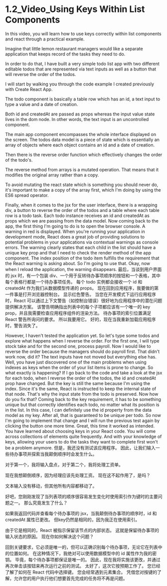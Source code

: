 # 1.2_Video_Using Keys Within List Components

In this video, you will learn how to use keys correctly within list components and react through a practical example. 

Imagine that little lemon restaurant managers would like a separate application that keeps record of the tasks they need to do. 

In order to do that, I have built a very simple todo list app with two different editable todos that are represented via text inputs as well as a button that will reverse the order of the todos. 

I will start by walking you through the code example I created previously with Create React App. 

The todo component is basically a table row which has an id, a text input to type a value and a date of creation. 

Both id and createdAt are passed as props whereas the input value state lives in the dom node. In other words, the text input is an uncontrolled component. 

The main app component encompasses the whole interface displayed on the screen. The todos data model is a piece of state which is essentially an array of objects where each object contains an id and a date of creation.

Then there is the reverse order function which effectively changes the order of the todo's. 

The reverse method from arrays is a mutated operation. That means that it modifies the original array rather than a copy. 

To avoid mutating the react state which is something you should never do, it's important to make a copy of the array first, which I'm doing by using the ES6 spread operator. 

Finally, when it comes to the jsx for the user interface, there is a wrapping div, a button to reverse the order of the todos and a table where each table row is a todo task. Each todo instance receives an id and createdAt as props which we are passing from the data model. Now coming back to the app, the first thing I'm going to do is to open the browser console. A warning in red is displayed. When you're running your application in development mode, React does a great job of providing solutions to potential problems in your applications via contextual warnings as console errors. The warning clearly states that each child in the list should have a unique key prop and that I need to check the render method of the app component. The index position of the todo item fulfills the requirement that the React warning is asking about. So I'm going to use that. Okay, now when I reload the application, the warning disappears.
最后，当谈到用户界面的 jsx 时，有一个包装 div、一个用于反转待办事项顺序的按钮和一个表格，其中每个表格行都是一个待办事项任务。 每个 todo 实例都会接收一个 id 和 createdAt 作为我们从数据模型传递的 props。 现在回到应用程序，我要做的第一件事是打开浏览器控制台。 显示红色警告。 当您在开发模式下运行应用程序时，React 可以通过上下文警告（如控制台错误）很好地为应用程序中的潜在问题提供解决方案。 该警告明确指出列表中的每个子项都应该有一个唯一的 key prop，并且我需要检查应用程序组件的渲染方法。 待办事项的索引位置满足 React 警告所询问的要求。 所以我要用它。 好的，现在当我重新加载应用程序时，警告消失了。

However, I haven't tested the application yet. So let's type some todos and explore what happens when I reverse the order. For the first one, I will type stock take and for the second one, process payroll. Now I would like to reverse the order because the managers should do payroll first. That didn't work now, did it? The text inputs have not moved but everything else has. Well, you have just discovered one of the main problems when using indexes as keys when the order of your list items is prone to change. So what exactly is happening? If I go back to the code and take a look at the jsx for each todo, when I reverse the order of the todos, the id and createdAt prop have changed. But the key is still the same because I'm using the index. Since it's the same, React is instructed to keep the internal state of that node. That's why the input state from the todo is preserved. Now how do you fix that? Coming back to the key requirement, it has to be something unique but that correctly identifies each todo, no matter what its position is in the list. In this case, I can definitely use the id property from the data model as my key. After all, that is guaranteed to be unique per todo. So now I'm going to implement that change and I will run the previous test again by clicking the button one more time. Great, this time it worked as intended. You have learned about choosing keys in your React code. You will come across collections of elements quite frequently. And with your knowledge of keys, allowing your users to do the tasks they want to complete first won't be a problem anymore.
但是，我还没有测试该应用程序。 因此，让我们输入一些待办事项并探索当我颠倒顺序时会发生什么。 

对于第一个，我将输入盘点，对于第二个，我将处理工资单。 

现在我想颠倒顺序，因为经理应该先处理工资。 现在这不起作用了，是吗？ 

文本输入没有移动，但其他所有内容都移动了。 

好吧，您刚刚发现了当列表项的顺序很容易发生变化时使用索引作为键时的主要问题之一。 那么究竟发生了什么？ 

如果我返回代码并查看每个待办事项的 jsx，当我颠倒待办事项的顺序时，id 和createdAt 属性已更改。 但key仍然是相同的，因为我正在使用索引。 

由于它是相同的，React 被指示保留该节点的内部状态。 这就是保留待办事项的输入状态的原因。 现在你如何解决这个问题？ 

回到关键要求，它必须是唯一的，但可以正确识别每个待办事项，无论它在列表中的位置如何。 在这种情况下，我绝对可以使用数据模型中的 id 属性作为我的密钥。 毕竟，每个待办事项都保证是唯一的。 因此，现在我将实施该更改，并通过再次单击该按钮来再次运行之前的测试。 太好了，这次它按预期工作了。 您已经了解了如何在 React 代码中选择键。 您会经常遇到元素集合。 凭借您对按键的了解，允许您的用户执行他们想要首先完成的任务将不再是问题。